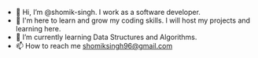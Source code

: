 - 👋 Hi, I’m @shomik-singh. I work as a software developer. 
- 👀 I'm here to learn and grow my coding skills. I will host my projects and learning here.
- 🌱 I’m currently learning Data Structures and Algorithms.
- 📫 How to reach me shomiksingh96@gmail.com

<!---
shomik-singh/shomik-singh is a ✨ special ✨ repository because its `README.md` (this file) appears on your GitHub profile.
You can click the Preview link to take a look at your changes.
--->
